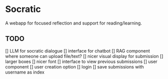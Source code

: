 # Socratic
A webapp for focused reflection and support for reading/learning.

## TODO

[] LLM for socratic dialogue
    [] interface for chatbot
    [] RAG component where someone can upload file/text?
[] nicer visual display for submission
    [] larger boxes
    [] nicer font
[] interface to view previous submissions
[] user component
    [] user creation option
    [] login
    [] save submissions with username as index